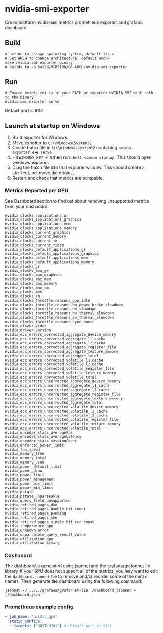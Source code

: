 # nvidia-smi-exporter

Cross-platform nvidia-smi metrics prometheus exporter and grafana dashboard

## Build
```
# Set OS to change operating system, default linux
# Set ARCH to change architecture, default amd64
make nvidia-smi-exporter-binary
# builds to -o build/VERSION/OS-ARCH/nvidia-smi-exporter
```

## Run
```
# Ensure nvidia-smi is in your PATH or exporter NVIDIA_SMI with path to the binary
nvidia-smi-exporter serve
```
Default port is 9101

## Launch at startup on Windows
1. Build exporter for Windows
2. Move exporter to `C:\\Windows\System32`
3. Create batch file in `C:\\Windows\System32` containing `nvidia-exporter.exe serve`
4. Hit `WINDOWS_KEY + R` then run `shell:common startup`. This should open windows explorer.
5. Drag the batch file into that explorer window. This should create a shortcut, not move the original.
6. Restart and check that metrics are scrapable.

### Metrics Reported per GPU
See Dashboard section to find out about removing unsupported metrics from your dashboard.

```
nvidia_clocks_applications_gr
nvidia_clocks_applications_graphics
nvidia_clocks_applications_mem
nvidia_clocks_applications_memory
nvidia_clocks_current_graphics
nvidia_clocks_current_memory
nvidia_clocks_current_sm
nvidia_clocks_current_video
nvidia_clocks_default_applications_gr
nvidia_clocks_default_applications_graphics
nvidia_clocks_default_applications_mem
nvidia_clocks_default_applications_memory
nvidia_clocks_gr
nvidia_clocks_max_gr
nvidia_clocks_max_graphics
nvidia_clocks_max_mem
nvidia_clocks_max_memory
nvidia_clocks_max_sm
nvidia_clocks_mem
nvidia_clocks_sm
nvidia_clocks_throttle_reasons_gpu_idle
nvidia_clocks_throttle_reasons_hw_power_brake_slowdown
nvidia_clocks_throttle_reasons_hw_slowdown
nvidia_clocks_throttle_reasons_hw_thermal_slowdown
nvidia_clocks_throttle_reasons_sw_thermal_slowdown
nvidia_clocks_throttle_reasons_sync_boost
nvidia_clocks_video
nvidia_driver_version
nvidia_ecc_errors_corrected_aggregate_device_memory
nvidia_ecc_errors_corrected_aggregate_l1_cache
nvidia_ecc_errors_corrected_aggregate_l2_cache
nvidia_ecc_errors_corrected_aggregate_register_file
nvidia_ecc_errors_corrected_aggregate_texture_memory
nvidia_ecc_errors_corrected_aggregate_total
nvidia_ecc_errors_corrected_volatile_l1_cache
nvidia_ecc_errors_corrected_volatile_l2_cache
nvidia_ecc_errors_corrected_volatile_register_file
nvidia_ecc_errors_corrected_volatile_texture_memory
nvidia_ecc_errors_corrected_volatile_total
nvidia_ecc_errors_uncorrected_aggregate_device_memory
nvidia_ecc_errors_uncorrected_aggregate_l1_cache
nvidia_ecc_errors_uncorrected_aggregate_l2_cache
nvidia_ecc_errors_uncorrected_aggregate_register_file
nvidia_ecc_errors_uncorrected_aggregate_texture_memory
nvidia_ecc_errors_uncorrected_aggregate_total
nvidia_ecc_errors_uncorrected_volatile_device_memory
nvidia_ecc_errors_uncorrected_volatile_l1_cache
nvidia_ecc_errors_uncorrected_volatile_l2_cache
nvidia_ecc_errors_uncorrected_volatile_register_file
nvidia_ecc_errors_uncorrected_volatile_texture_memory
nvidia_ecc_errors_uncorrected_volatile_total
nvidia_encoder_stats_averageFps
nvidia_encoder_stats_averageLatency
nvidia_encoder_stats_sessionCount
nvidia_enforced_power_limit
nvidia_fan_speed
nvidia_memory_free
nvidia_memory_total
nvidia_memory_used
nvidia_power_default_limit
nvidia_power_draw
nvidia_power_limit
nvidia_power_management
nvidia_power_max_limit
nvidia_power_min_limit
nvidia_pstate
nvidia_pstate_unparseable
nvidia_query_field_unsupported
nvidia_retired_pages_dbe
nvidia_retired_pages_double_bit_count
nvidia_retired_pages_pending
nvidia_retired_pages_sbe
nvidia_retired_pages_single_bit_ecc_count
nvidia_temperature_gpu
nvidia_unknown_error
nvidia_unparseable_query_result_value
nvidia_utilization_gpu
nvidia_utilization_memory
```

### Dashboard
The dashboard is generated using jsonnet and the grafana/grafonnet-lib library.
If your GPU does not support all of the metrics, you may want to edit the `dashboard.jsonnet` file to remove and/or reorder some of the metric names. Then generate the dashboard using the following command:

```shell
jsonnet -J ../../grafana/grafonnet-lib ./dashboard.jsonnet > ./dashboard.json
```

### Prometheus example config

```yaml
- job_name: "nvidia_gpu"
  static_configs:
  - targets: ['HOST:9101'] # default port is 9101
```
